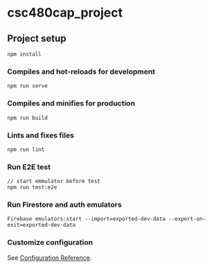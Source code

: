 # csc480cap_project

## Project setup
```
npm install
```

### Compiles and hot-reloads for development
```
npm run serve
```

### Compiles and minifies for production
```
npm run build
```

### Lints and fixes files
```
npm run lint
```

### Run E2E test
```
// start emmulator before test
npm run test:e2e
```

### Run Firestore and auth emulators
```
Firebase emulators:start --import=exported-dev-data --export-on-exit=exported-dev-data
```
### Customize configuration
See [Configuration Reference](https://cli.vuejs.org/config/).
